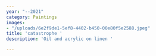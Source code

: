 ```yaml
---
year: "--2021"
category: Paintings
images:
- "/uploads/6e2f9de1-5ef8-4402-b450-00e80f5e2588.jpeg"
title: 'catastrophe '
description: 'Oil and acrylic on linen '

---
```

